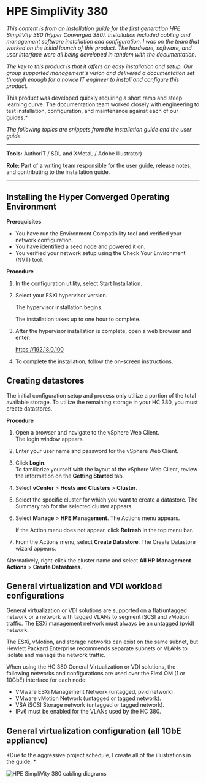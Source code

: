 # HPE SimpliVity 380

*This content is from an installation guide for the first generation HPE SimpliVity 380 (Hyper Converged 380). Installation included cabling and management software installation and configuration. I was on the team that worked on the initial launch of this product. The hardware, software, and user interface were all being developed in tandem with the documentation.*

*The key to this product is that it offers an easy installation and setup. Our group supported management's vision and delivered a documentation set through enough for a novice IT engineer to install and configure this product.* 

This product was developed quickly requiring a short ramp and steep learning curve. The documentation team worked closely with engineering to test installation, configuration, and maintenance against each of our guides.*

*The following topics are snippets from the installation guide and the user guide.*

------

**Tools:** AuthorIT / SDL and XMetaL / Adobe Illustrator)

**Role:** Part of a writing team responsible for the user guide, release notes, and contributing to the installation guide.

------



 ## Installing the Hyper Converged Operating Environment

 **Prerequisites**

 * You have run the Environment Compatibility tool and verified your network configuration.
 * You have identified a seed node and powered it on.
 * You verified your network setup using the Check Your Environment (NVT) tool.

 **Procedure**

 1. In the configuration utility, select Start Installation.

 2. Select your ESXi hypervisor version.

    The hypervisor installation begins. 

    The installation takes up to one hour to complete.

 3. After the hypervisor installation is complete, open a web browser and enter:

    https://192.18.0.100

 4. To complete the installation, follow the on-screen instructions. 

    


 ## Creating datastores

 The initial configuration setup and process only utilize a portion of the total available storage. To utilize the remaining storage in your HC 380, you must create datastores.  

 **Procedure**	 

 1. Open a browser and navigate to the vSphere Web Client.  		  
    The login window appears.  			 
    
 2. Enter your user name and password for the vSphere Web Client.  		    		

 3. Click   **Login**.  		    		
     To familiarize yourself with the layout of the vSphere Web Client, review the information on the **Getting Started** tab.

 4. Select **vCenter** > **Hosts and Clusters** > **Cluster**.

 5. Select the specific cluster for which you want to create a datastore. 
	 	The Summary tab for the selected cluster appears. 
	
 6. Select **Manage** > **HPE Management**. 
	 	The Actions menu appears. 

 	If the Action menu does not appear, click **Refresh** in the top menu bar. 
 	
 7. From the Actions menu, select **Create Datastore**. 
     The Create Datastore wizard appears. 

   Alternatively, right-click the cluster name and select **All HP Management Actions** > **Create Datastores**. 




 ## General virtualization and VDI workload configurations 

 General virtualization or VDI solutions are supported on a flat/untagged network or a network with tagged VLANs to segment iSCSI and vMotion traffic. The ESXi management network must always be an untagged (pvid) network. 

 The ESXi, vMotion, and storage networks can exist on the same subnet, but Hewlett Packard Enterprise recommends separate subnets or VLANs to isolate and manage the network traffic. 

 When using the HC 380 General Virtualization or VDI solutions, the following networks and configurations are used over the FlexLOM (1 or 10GbE) interface for each node:

 * VMware ESXi Management Network (untagged, pvid network).  
 * VMware vMotion Network (untagged or tagged network). 
 * VSA iSCSI Storage network (untagged or tagged network). 
 * IPv6 must be enabled for the VLANs used by the HC 380. 


 ## General virtualization configuration (all 1GbE appliance)

 *Due to the aggressive project schedule, I create all of the illustrations in the guide. *

![HPE SimpliVity 380 cabling diagrams](https://chriskpeterson.github.io/vuepress2/public/hc380_cabling_diagrams.PNG)





